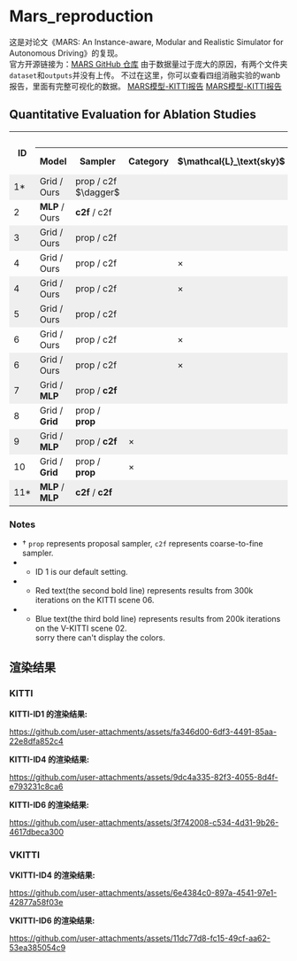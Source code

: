 # Mars_reproduction
这是对论文《MARS: An Instance-aware, Modular and Realistic Simulator for Autonomous Driving》的复现。  
官方开源链接为：[MARS GitHub 仓库](https://github.com/OPEN-AIR-SUN/mars)
由于数据量过于庞大的原因，有两个文件夹`dataset`和`outputs`并没有上传。
不过在这里，你可以查看四组消融实验的wanb报告，里面有完整可视化的数据。
[MARS模型-KITTI报告](https://api.wandb.ai/links/202105710102-zhejiang-university-of-technology/i19tssj9)
[MARS模型-KITTI报告](https://api.wandb.ai/links/202105710102-zhejiang-university-of-technology/xosf9mpr)

## Quantitative Evaluation for Ablation Studies

<table>
  <tr>
    <th rowspan="2">ID</th>
    <th colspan="7">Settings</th>
    <th colspan="3">KITTI</th>
    <th colspan="3">V-KITTI</th>
  </tr>
  <tr>
    <th>Model</th>
    <th>Sampler</th>
    <th>Category</th>
    <th>$\mathcal{L}_\text{sky}$</th>
    <th>$\mathcal{L}_\text{depth}$</th>
    <th>$\mathcal{L}_\text{sem}$</th>
    <th>$\mathcal{L}_\texttt{accum}$</th>
    <th>PSNR $\uparrow$</th>
    <th>SSIM $\uparrow$</th>
    <th>LPIPS $\downarrow$</th>
    <th>PSNR $\uparrow$</th>
    <th>SSIM $\uparrow$</th>
    <th>LPIPS $\downarrow$</th>
  </tr>
  <tr style="background-color: #EFEFEF;">
    <td>1*</td>
    <td>Grid / Ours</td>
    <td>prop / c2f $\dagger$</td>
    <td></td>
    <td></td>
    <td></td>
    <td></td>
    <td></td>
    <td><strong>25.04</strong></td>
    <td><strong>0.782</strong></td>
    <td><strong>0.175</strong></td>
    <td><strong>28.37</strong></td>
    <td><strong>0.907</strong></td>
    <td><strong>0.108</strong></td>
  </tr>
  <tr>
    <td>2</td>
    <td><strong>MLP</strong> / Ours</td>
    <td><strong>c2f</strong> / c2f</td>
    <td></td>
    <td></td>
    <td></td>
    <td></td>
    <td></td>
    <td>20.14</td>
    <td>0.589</td>
    <td>0.476</td>
    <td>22.19</td>
    <td>0.664</td>
    <td>0.409</td>
  </tr>
  <tr style="background-color: #EFEFEF;">
    <td>3</td>
    <td>Grid / Ours</td>
    <td>prop / c2f</td>
    <td></td>
    <td></td>
    <td></td>
    <td></td>
    <td>&times;</td>
    <td>21.35</td>
    <td>0.713</td>
    <td>0.242</td>
    <td>27.30</td>
    <td>0.881</td>
    <td>0.130</td>
  </tr>
  <tr>
    <td>4</td>
    <td>Grid / Ours</td>
    <td>prop / c2f</td>
    <td></td>
    <td>&times;</td>
    <td></td>
    <td>&times;</td>
    <td></td>
    <td>23.68</td>
    <td>0.774</td>
    <td>0.181</td>
    <td>27.32</td>
    <td>0.881</td>
    <td>0.129</td>
  </tr>
  <tr style="background-color: #EFEFEF;">
    <td>4</td>
    <td>Grid / Ours</td>
    <td>prop / c2f</td>
    <td></td>
    <td>&times;</td>
    <td></td>
    <td>&times;</td>
    <td></td>
    <td><strong><span style="color: red;">28.27</span></strong></td>
    <td><strong><span style="color: red;">0.896</span></strong></td>
    <td><strong><span style="color: red;">0.056</span></strong></td>
    <td><strong><span style="color: blue;">27.43</span></strong></td>
    <td><strong><span style="color: blue;">0.880</span></strong></td>
    <td><strong><span style="color: blue;">0.114</span></strong></td>
  </tr>
  <tr style="background-color: #EFEFEF;">
    <td>5</td>
    <td>Grid / Ours</td>
    <td>prop / c2f</td>
    <td></td>
    <td></td>
    <td>&times;</td>
    <td></td>
    <td></td>
    <td>23.66</td>
    <td>0.769</td>
    <td>0.184</td>
    <td>27.30</td>
    <td>0.880</td>
    <td>0.128</td>
  </tr>
  <tr>
    <td>6</td>
    <td>Grid / Ours</td>
    <td>prop / c2f</td>
    <td></td>
    <td>&times;</td>
    <td></td>
    <td></td>
    <td></td>
    <td>20.07</td>
    <td>0.723</td>
    <td>0.251</td>
    <td>27.42</td>
    <td>0.863</td>
    <td>0.148</td>
  </tr>
  <tr style="background-color: #EFEFEF;">
    <td>6</td>
    <td>Grid / Ours</td>
    <td>prop / c2f</td>
    <td></td>
    <td>&times;</td>
    <td></td>
    <td></td>
    <td></td>
    <td><strong><span style="color: red;">18.60</span></strong></td>
    <td><strong><span style="color: red;">0.589</span></strong></td>
    <td><strong><span style="color: red;">0.402</span></strong></td>
    <td><strong><span style="color: blue;">20.44</span></strong></td>
    <td><strong><span style="color: blue;">0.631</span></strong></td>
    <td><strong><span style="color: blue;">0.373</span></strong></td>
  </tr>
  <tr style="background-color: #EFEFEF;">
    <td>7</td>
    <td>Grid / <strong>MLP</strong></td>
    <td>prop / <strong>c2f</strong></td>
    <td></td>
    <td></td>
    <td></td>
    <td></td>
    <td></td>
    <td>20.46</td>
    <td>0.709</td>
    <td>0.255</td>
    <td>26.46</td>
    <td>0.875</td>
    <td>0.132</td>
  </tr>
  <tr>
    <td>8</td>
    <td>Grid / <strong>Grid</strong></td>
    <td>prop / <strong>prop</strong></td>
    <td></td>
    <td></td>
    <td></td>
    <td></td>
    <td></td>
    <td>22.23</td>
    <td>0.741</td>
    <td>0.211</td>
    <td>25.22</td>
    <td>0.871</td>
    <td>0.134</td>
  </tr>
  <tr style="background-color: #EFEFEF;">
    <td>9</td>
    <td>Grid / <strong>MLP</strong></td>
    <td>prop / <strong>c2f</strong></td>
    <td>&times;</td>
    <td></td>
    <td></td>
    <td></td>
    <td></td>
    <td>20.98</td>
    <td>0.699</td>
    <td>0.257</td>
    <td>27.27</td>
    <td>0.881</td>
    <td>0.130</td>
  </tr>
  <tr>
    <td>10</td>
    <td>Grid / <strong>Grid</strong></td>
    <td>prop / <strong>prop</strong></td>
    <td>&times;</td>
    <td></td>
    <td></td>
    <td></td>
    <td></td>
    <td>23.71</td>
    <td>0.763</td>
    <td>0.193</td>
    <td>26.65</td>
    <td>0.882</td>
    <td>0.125</td>
  </tr>
  <tr style="background-color: #EFEFEF;">
    <td>11*</td>
    <td><strong>MLP</strong> / <strong>MLP</strong></td>
    <td><strong>c2f</strong> / <strong>c2f</strong></td>
    <td></td>
    <td></td>
    <td></td>
    <td></td>
    <td></td>
    <td>20.42</td>
    <td>0.592</td>
    <td>0.472</td>
    <td>21.77</td>
    <td>0.659</td>
    <td>0.410</td>
  </tr>
</table>

### Notes
- $\dagger$ `prop` represents proposal sampler, `c2f` represents coarse-to-fine sampler.
- * ID 1 is our default setting.
- * Red text(the second bold line) represents results from 300k iterations on the KITTI scene 06.
- * Blue text(the third bold line)  represents results from 200k iterations on the V-KITTI scene 02.<br/>
sorry there can't display the colors.

## 渲染结果
### KITTI
**KITTI-ID1 的渲染结果:**

https://github.com/user-attachments/assets/fa346d00-6df3-4491-85aa-22e8dfa852c4

**KITTI-ID4 的渲染结果:**

https://github.com/user-attachments/assets/9dc4a335-82f3-4055-8d4f-e793231c8ca6

**KITTI-ID6 的渲染结果:**

https://github.com/user-attachments/assets/3f742008-c534-4d31-9b26-4617dbeca300

### VKITTI
**VKITTI-ID4 的渲染结果:**

https://github.com/user-attachments/assets/6e4384c0-897a-4541-97e1-42877a58f03e

**VKITTI-ID6 的渲染结果:**

https://github.com/user-attachments/assets/11dc77d8-fc15-49cf-aa62-53ea385054c9

